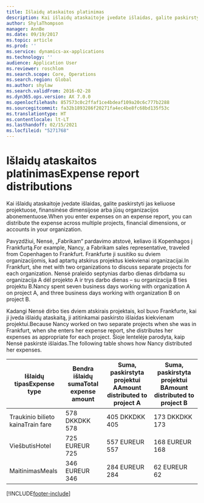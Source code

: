```yaml
---
title: Išlaidų ataskaitos platinimas
description: Kai išlaidų ataskaitoje įvedate išlaidas, galite paskirstyti jas keliuose projektuose, juridiniuose subjektuose arba jūsų organizacijos abonementuose.
author: ShylaThompson
manager: AnnBe
ms.date: 09/19/2017
ms.topic: article
ms.prod: ''
ms.service: dynamics-ax-applications
ms.technology: ''
audience: Application User
ms.reviewer: roschlom
ms.search.scope: Core, Operations
ms.search.region: Global
ms.author: shylaw
ms.search.validFrom: 2016-02-28
ms.dyn365.ops.version: AX 7.0.0
ms.openlocfilehash: 857573c0c2ffaf1ce4bdeaf109a20c6c777b2288
ms.sourcegitcommit: fa32b1893286f20271fa4ec4be8fc68bd135f53c
ms.translationtype: HT
ms.contentlocale: lt-LT
ms.lasthandoff: 02/15/2021
ms.locfileid: "5271768"
---
```

# <a name="expense-report-distributions"></a><span data-ttu-id="c41bc-103">Išlaidų ataskaitos platinimas</span><span class="sxs-lookup"><span data-stu-id="c41bc-103">Expense report distributions</span></span>

<span data-ttu-id="c41bc-104">Kai išlaidų ataskaitoje įvedate išlaidas, galite paskirstyti jas keliuose projektuose, finansinėse dimensijose arba jūsų organizacijos abonementuose.</span><span class="sxs-lookup"><span data-stu-id="c41bc-104">When you enter expenses on an expense report, you can distribute the expense across multiple projects, financial dimensions, or accounts in your organization.</span></span>

<span data-ttu-id="c41bc-105">Pavyzdžiui, Nensė, „Fabrikam“ pardavimo atstovė, keliavo iš Kopenhagos į Frankfurtą.</span><span class="sxs-lookup"><span data-stu-id="c41bc-105">For example, Nancy, a Fabrikam sales representative, traveled from Copenhagen to Frankfurt.</span></span> <span data-ttu-id="c41bc-106">Frankfurte ji susitiko su dviem organizacijomis, kad aptartų atskirus projektus kiekvienai organizacijai.</span><span class="sxs-lookup"><span data-stu-id="c41bc-106">In Frankfurt, she met with two organizations to discuss separate projects for each organization.</span></span> <span data-ttu-id="c41bc-107">Nensė praleido septynias darbo dienas dirbdama su organizacija A dėl projekto A ir trys darbo dienas – su organizacija B ties projektu B.</span><span class="sxs-lookup"><span data-stu-id="c41bc-107">Nancy spent seven business days working with organization A on project A, and three business days working with organization B on project B.</span></span>

<span data-ttu-id="c41bc-108">Kadangi Nensė dirbo ties dviem atskirais projektais, kol buvo Frankfurte, kai ji įveda išlaidų ataskaitą, ji atitinkamai paskirsto išlaidas kiekvienam projektui.</span><span class="sxs-lookup"><span data-stu-id="c41bc-108">Because Nancy worked on two separate projects when she was in Frankfurt, when she enters her expense report, she distributes her expenses as appropriate for each project.</span></span> <span data-ttu-id="c41bc-109">Šioje lentelėje parodyta, kaip Nensė paskirstė išlaidas.</span><span class="sxs-lookup"><span data-stu-id="c41bc-109">The following table shows how Nancy distributed her expenses.</span></span>


| <span data-ttu-id="c41bc-110">Išlaidų tipas</span><span class="sxs-lookup"><span data-stu-id="c41bc-110">Expense type</span></span> | <span data-ttu-id="c41bc-111">Bendra išlaidų suma</span><span class="sxs-lookup"><span data-stu-id="c41bc-111">Total expense amount</span></span>|<span data-ttu-id="c41bc-112">Suma, paskirstyta projektui A</span><span class="sxs-lookup"><span data-stu-id="c41bc-112">Amount distributed to project A</span></span>| <span data-ttu-id="c41bc-113">Suma, paskirstyta projektui B</span><span class="sxs-lookup"><span data-stu-id="c41bc-113">Amount distributed to project B</span></span> |
|--------------|---------------------|-------------------------------|---------------------------------|
|<span data-ttu-id="c41bc-114">Traukinio bilieto kaina</span><span class="sxs-lookup"><span data-stu-id="c41bc-114">Train fare</span></span>   |<span data-ttu-id="c41bc-115">578 DKK</span><span class="sxs-lookup"><span data-stu-id="c41bc-115">DKK 578</span></span>              |<span data-ttu-id="c41bc-116">405 DKK</span><span class="sxs-lookup"><span data-stu-id="c41bc-116">DKK 405</span></span>                        |<span data-ttu-id="c41bc-117">173 DKK</span><span class="sxs-lookup"><span data-stu-id="c41bc-117">DKK 173</span></span>                          |
|<span data-ttu-id="c41bc-118">Viešbutis</span><span class="sxs-lookup"><span data-stu-id="c41bc-118">Hotel</span></span>         |<span data-ttu-id="c41bc-119">725 EUR</span><span class="sxs-lookup"><span data-stu-id="c41bc-119">EUR 725</span></span>              |<span data-ttu-id="c41bc-120">557 EUR</span><span class="sxs-lookup"><span data-stu-id="c41bc-120">EUR 557</span></span>                        |<span data-ttu-id="c41bc-121">168 EUR</span><span class="sxs-lookup"><span data-stu-id="c41bc-121">EUR 168</span></span>                          |
|<span data-ttu-id="c41bc-122">Maitinimas</span><span class="sxs-lookup"><span data-stu-id="c41bc-122">Meals</span></span>         |<span data-ttu-id="c41bc-123">346 EUR</span><span class="sxs-lookup"><span data-stu-id="c41bc-123">EUR 346</span></span>              |<span data-ttu-id="c41bc-124">284 EUR</span><span class="sxs-lookup"><span data-stu-id="c41bc-124">EUR 284</span></span>                        |<span data-ttu-id="c41bc-125">62 EUR</span><span class="sxs-lookup"><span data-stu-id="c41bc-125">EUR 62</span></span>                           |



[!INCLUDE[footer-include](../includes/footer-banner.md)]